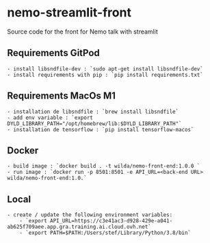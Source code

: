 # nemo-streamlit-front
Source code for the front for Nemo talk with streamlit

## Requirements GitPod

    - install libsndfile-dev : `sudo apt-get install libsndfile-dev`
    - install requirements with pip : `pip install requirements.txt`

## Requirements MacOs M1

    - installation de libsndfile : `brew install libsndfile`
    - add env variable : `export DYLD_LIBRARY_PATH="/opt/homebrew/lib:$DYLD_LIBRARY_PATH"`
    - installation de tensorflow : `pip install tensorflow-macos`

## Docker

    - build image : `docker build . -t wilda/nemo-front-end:1.0.0 `
    - run image : `docker run -p 8501:8501 -e API_URL=<back-end URL> wilda/nemo-front-end:1.0.`

## Local

    - create / update the following environment variables:
        - `export API_URL=https://c3e41ac3-d928-429e-a041-ab625f709aee.app.gra.training.ai.cloud.ovh.net`
        - `export PATH=$PATH:/Users/stef/Library/Python/3.8/bin`